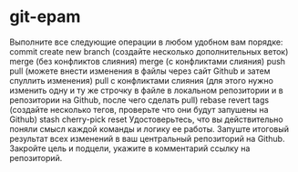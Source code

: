 # git-epam

Выполните все следующие операции в любом удобном вам порядке:
commit
create new branch (создайте несколько дополнительных веток)
merge (без конфликтов слияния)
merge (с конфликтами слияния)
push
pull (можете внести изменения в файлы через сайт Github и затем спуллить изменения)
pull с конфликтами слияния (для этого нужно изменить одну и ту же строчку в файле в локальном репозитории и в репозитории на Github, после чего сделать pull)
rebase
revert
tags (создайте несколько тегов, проверьте что они будут запушены на Github)
stash
cherry-pick
reset
Удостоверьтесь, что вы действительно поняли смысл каждой команды и логику ее работы.
Запуште итоговый результат всех изменений в ваш центральный репозиторий на Github.
Закройте цель и подцели, укажите в комментарий ссылку на репозиторий.
